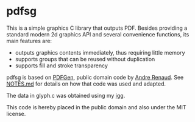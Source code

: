# pdfsg

This is a simple graphics C library that outputs PDF.
Besides providing a standard modern 2d graphics API and several convenience functions, its main features are:

- outputs graphics contents immediately, thus requiring little memory
- supports groups that can be reused without duplication
- supports fill and stroke transparency

pdfsg is based on [PDFGen](https://github.com/AndreRenaud/PDFGen), public domain code by [Andre Renaud](https://github.com/AndreRenaud). See [NOTES.md](NOTES.md) for details on how that code was used and adapted.

The data in glyph.c was obtained using my [igg](https://github.com/lhf/igg).

This code is hereby placed in the public domain and also under the MIT license.
